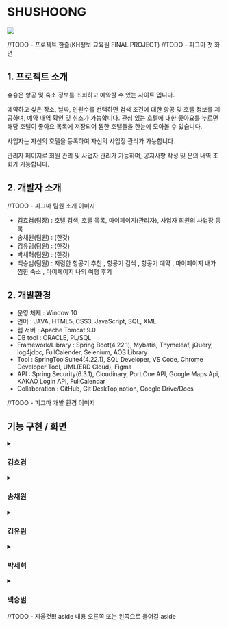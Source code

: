 # SHUSHOONG
<div>
 <article>
  <img src="https://github.com/user-attachments/assets/16d00583-9ed4-4fdf-8d21-e3e55d71c01a"/>
  <p>
   //TODO - 프로젝트 한줄(KH정보 교육원 FINAL PROJECT)
   //TODO - 피그마 첫 화면
  </p>
  
  <div>
   <h2>1. 프로젝트 소개</h2>
  </div>
  <p> 
   슈슝은 항공 및 숙소 정보를 조회하고 예약할 수 있는 사이트 입니다.

   예약하고 싶은 장소, 날짜, 인원수를 선택하면 검색 조건에 대한 항공 및 호텔 정보를 제공하며, 예약 내역 확인 및 취소가 가능합니다. 
   관심 있는 호텔에 대한 좋아요를 누르면 해당 호텔이 좋아요 목록에 저장되어 찜한 호텔들을 한눈에 모아볼 수 있습니다.
   
   사업자는 자신의 호텔을 등록하여 자신의 사업장 관리가 가능합니다.
   
   관리자 페이지로 회원 관리 및 사업자 관리가 가능하며, 공지사항 작성 및 문의 내역 조회가 가능합니다.

  </p>

  <div>
   <h2>2. 개발자 소개</h2>
  </div>
  <p>
   //TODO - 피그마 팀원 소개 이미지
  </p>
  <ul>
   <li>김효겸(팀장) : 호텔 검색, 호텔 목록, 마이페이지(관리자), 사업자 회원의 사업장 등록</li>
   <li>송채원(팀원) : (한것)</li>
   <li>김유림(팀원) : (한것)</li>
   <li>박세혁(팀원) : (한것)</li>
   <li>백승범(팀원) : 저렴한 항공기 추천  , 항공기 검색  , 항공기 예약 , 마이페이지 내가 찜한 숙소 , 마이페이지 나의 여행 후기</li>
  </ul>

  <div>
   <h2>2. 개발환경</h2>
   <ul>
    <li>운영 체제 : Window 10</li>
    <li>언어 : JAVA, HTML5, CSS3, JavaScript, SQL, XML</li>
    <li>웹 서버 : Apache Tomcat 9.0</li>
    <li>DB tool : ORACLE, PL/SQL</li>
    <li>Framework/Library : Spring Boot(4.22.1), Mybatis, Thymeleaf, jQuery, log4jdbc, FullCalender, Selenium, AOS    Library</li>
    <li>Tool : SpringToolSuite4(4.22.1), SQL Developer, VS Code, Chrome Developer Tool, UML(ERD Cloud), Figma</li>
    <li>API : Spring Security(6.3.1), Cloudinary, Port One API, Google Maps Api, KAKAO Login API, FullCalendar</li>
    <li>Collaboration : GitHub, Git DeskTop,notion, Google Drive/Docs</li>
   </ul>
  </div>
  <p>
   //TODO - 피그마 개발 환경 이미지
  </p>

  <div>
   <h2>기능 구현 / 화면</h2>
  </div>


  <details>
   <summary><h3>김효겸</h3></summary>
   
   <h3>1. 주요 기능 시현</h3>
   <p>호텔 검색</p>
   <img src="https://github.com/user-attachments/assets/5210041f-c436-4817-afd5-40671a96151a"/>
   <strong>지역, 날짜, 인원 선택 시 해당 조건에 맞는 호텔 목록 표시</strong>

   <h3>2. ERD</h3>
   <img src="https://github.com/user-attachments/assets/35e3d148-c51f-4a7f-85a5-1945b4e9f878"/>
   
   <h3>3. 플로우 차트</h3>
   <img src="https://github.com/user-attachments/assets/fb5c36d1-2ccc-4fa4-b516-8d089d51af50"/>

   <h3>4. 화면설계서</h3>
   <img src="https://github.com/user-attachments/assets/13f1f129-98fa-4833-93a2-44669520a6ff"/>

   <h3>6. 개발 이슈</h3>
   <img src="https://github.com/user-attachments/assets/163b6f0e-58b4-4edd-8af2-52fed34e861d"/>
   
   <img src="https://github.com/user-attachments/assets/125630b6-1ee3-4b2f-bcd3-25bd7e93c1cd"/>
   
  </details>

  
  <details>
   <summary><h3>송채원</h3></summary>
   
   <h3>1. 주요 기능 시현</h3>
   <p>기능이름 (ex. 로그인)</p>
   //TODO - 해당 사진 (선택)
   <strong>주요기능 설명</strong>
   <a>URL</a>

   <h3>2. ERD</h3>
   //TODO - 개인 ERD 사진
   
   <h3>3. 플로우 차트</h3>
   //TODO - 개인 플로우 차트 사진
   
   <h3>4. 화면설계서</h3>
   //TODO - 화면설계서 사진

   <h3>5. ClassDiagram</h3>
   //TODO - 클래스 다이어그램 사진

   <h3>6. 개발 이슈</h3>
   //TODO - 피그마 개발이슈 사진
  </details>

  
  <details>
   <summary><h3>김유림</h3></summary>
   
   <h3>1. 주요 기능 시현</h3>
   <p>기능이름 (ex. 로그인)</p>
   //TODO - 해당 사진 (선택)
   <strong>주요기능 설명</strong>
   <a>URL</a>

   <h3>2. ERD</h3>
   //TODO - 개인 ERD 사진
   
   <h3>3. 플로우 차트</h3>
   //TODO - 개인 플로우 차트 사진
   
   <h3>4. 화면설계서</h3>
   //TODO - 화면설계서 사진

   <h3>5. ClassDiagram</h3>
   //TODO - 클래스 다이어그램 사진

   <h3>6. 개발 이슈</h3>
   //TODO - 피그마 개발이슈 사진
  </details>

  
  <details>
   <summary><h3>박세혁</h3></summary>
   
   <h3>1. 주요 기능 시현</h3>
   <p>항공 목록</p>
   <img src="https://github.com/user-attachments/assets/1220d2f3-b01b-4fc2-87b4-2fd15980d438">
   <strong>주요기능 설명</strong>
   <a>URL</a>

   <h3>2. ERD</h3>
   <img src="https://github.com/user-attachments/assets/7dfd663f-279b-4b97-a362-fbc85d8d33d6">
   
   <h3>3. 플로우 차트</h3>
   <img src="https://github.com/user-attachments/assets/6c541ed3-1c64-4e22-9938-35a50d8bb00d">
   
   <h3>4. 화면설계서</h3>
   <img src="https://github.com/user-attachments/assets/a46b81dd-8397-4911-9bdc-8e6d87dd72fa">

   <h3>5. ClassDiagram</h3>
   //TODO - 클래스 다이어그램 사진

   <h3>6. 개발 이슈</h3>
   <img src="https://github.com/user-attachments/assets/cdb8d19f-a133-472e-be8c-7df5ae18b120">
   <img src="https://github.com/user-attachments/assets/23822224-dfa9-4d3b-b9b7-5ff61ce3f2e1">
  </details>





  
  <details>
   <summary><h3>백승범</h3></summary>
   
   <h3>1. 주요 기능 시현</h3>
   <p>기능이름 (ex. 로그인)</p>
   //TODO - 해당 사진 (선택)
  
   <strong>주요기능 설명</strong>
   <img src="https://github.com/user-attachments/assets/661109ec-d27e-4b56-bcd3-06966bb1a06f">
  
   <h3>2. ERD</h3>
   <div><h3><li>항공</li></h3></div>
   <img src="https://github.com/user-attachments/assets/1076e9ad-d523-4a07-a507-df42eb33f5ae">
   <div><h3><li>마이페이지</li></h3></div>
   <img src="https://github.com/user-attachments/assets/4246e711-5b2e-4691-9c8a-3128f8b114fa">

   <h3>3. 플로우 차트</h3>
    <img src="https://github.com/user-attachments/assets/1064a42f-3cd6-4849-b023-093a0b824b00">
   
   
   <h3>4. 화면설계서</h3>
   <div><h3><li>항공</li></h3></div>
   <ol type="1">
    <li><strong>항공 메인 페이지( 항공 검색 + 항공 추천 )</strong></li>
     <img src="https://github.com/user-attachments/assets/7785daba-0f89-45b0-8cf9-6c9b587ff650">
     <img src="https://github.com/user-attachments/assets/515555ee-d9ba-4c92-836d-a48424377678">
    <li><strong>항공 결제 페이지( 예약자,탑승자 정보 입력 )</strong></li>
     <img src="https://github.com/user-attachments/assets/a9593173-8e57-4bef-9b39-38eb47b229ba">
     <img src="https://github.com/user-attachments/assets/1a553bd5-103c-4094-a72d-0f8527c9f2d1">
     <img src="https://github.com/user-attachments/assets/e72dd1ba-acdb-45bd-a46f-9a50bc28f180">
   </ol>
   <div><h3><li>마이페이지</li></h3></div>
   <ol type="1">
    <li><strong>내가 누른 호텔 페이지( 좋아요 누른 호텔 관리, 삭제 )</strong></li>
     <img src="https://github.com/user-attachments/assets/a6abb6a7-cdba-4980-ac2e-70c97985c941">
    <li><strong>내가 적은 리뷰 페이지( 적은 호텔 리뷰 관리 , 삭제 )</strong></li>
     <img src="https://github.com/user-attachments/assets/df5b5156-e64f-4422-bbe7-9e8a2f1ea6f0">
     <img src="https://github.com/user-attachments/assets/0dc3210f-aa06-4ef4-bb65-53d6da7abf05"> 
   </ol>
  
   <h3>5. ClassDiagram</h3>
   //TODO - 개인 플로우 차트 사진
   
   <h3>6. 개발 이슈</h3>
   //TODO - 피그마 개발이슈 사진
  </details>

  
 </article>
</div>


<div>
 //TODO - 지울것!!! aside 내용 오른쪽 또는 왼쪽으로 들어갈 aside
 
 
</div>







